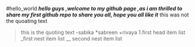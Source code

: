 #hello_world
***hello guys ,welcome to my github page ,as i am thrilled to share my first github repo to share you all, hope you all like it***
this was not the quoating text
>this is the quoting text
-sabika
*sabreen
+rivaya
1.first head item list
_first nest item list
__ second nest item list
